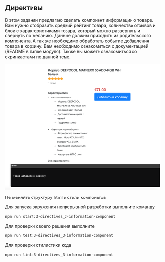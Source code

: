## Директивы

В этом задании предлагаю сделать компонент информации о товаре. Вам нужно отобразить средний рейтинг товара, количество отзывов и блок с характеристиками товара, который можно развернуть и свернуть по желанию.
Данные должны приходить из родительского компонента. А так же необходимо обработать событие добавления товара в корзину.
Вам необходимо ознакомиться с документацией (README в папке модуля).
Также вы можете ознакомиться со скринкастами по данной теме.

![Demo](assets/images/demo.png)

Не меняйте структуру html и стили компонетов

Для запуска окружения непрерывной разработки выполните команду

```bash
npm run start:3-directives_3-information-component
```

Для проверки своего решения выполните

```bash
npm run test:3-directives_3-information-component
```

Для проверки стилистики кода

```bash
npm run lint:3-directives_3-information-component
```
